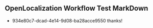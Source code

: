 ## OpenLocalization Workflow Test MarkDown
* 934e80c7-dcad-4e14-9d08-ba28acce9550 
thanks!<!--HONumber=Mar16_HO3-->

